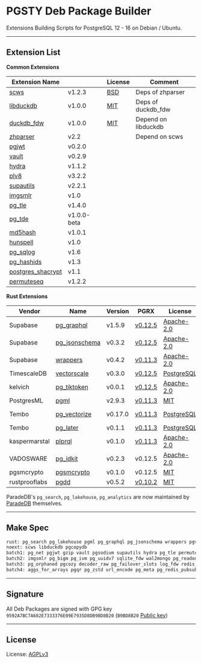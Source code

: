 # PGSTY Deb Package Builder

Extensions Building Scripts for PostgreSQL 12 - 16 on Debian / Ubuntu.



--------

## Extension List

**Common Extensions**

| Extension Name                                                    |             | License                                                         | Comment             |
|-------------------------------------------------------------------|-------------|-----------------------------------------------------------------|---------------------|
| [scws](https://github.com/hightman/scws)                          | v1.2.3      | [BSD](https://github.com/hightman/scws/blob/master/COPYING)     | Deps of zhparser    |
| [libduckdb](https://github.com/duckdb/duckdb)                     | v1.0.0      | [MIT](https://github.com/duckdb/duckdb/blob/main/LICENSE)       | Deps of duckdb_fdw  |
| [duckdb_fdw](https://github.com/alitrack/duckdb_fdw)              | v1.0.0      | [MIT](https://github.com/alitrack/duckdb_fdw/blob/main/LICENSE) | Depend on libduckdb |
| [zhparser](https://github.com/amutu/zhparser)                     | v2.2        |                                                                 | Depend on scws      |
| [pgjwt](https://github.com/michelp/pgjwt)                         | v0.2.0      |                                                                 |                     |
| [vault](https://github.com/supabase/vault)                        | v0.2.9      |                                                                 |                     |
| [hydra](https://github.com/hydradatabase/)                        | v1.1.2      |                                                                 |                     |
| [plv8](https://github.com/plv8/plv8)                              | v3.2.2      |                                                                 |                     |
| [supautils](https://github.com/supabase/supautils)                | v2.2.1      |                                                                 |                     |
| [imgsmlr](https://github.com/postgrespro/imgsmlr)                 | v1.0        |                                                                 |                     |
| [pg_tle](https://github.com/aws/pg_tle)                           | v1.4.0      |                                                                 |                     |
| [pg_tde](https://github.com/Percona-Lab/pg_tde/tree/1.0.0-beta)   | v1.0.0-beta |                                                                 |                     |
| [md5hash](https://github.com/tvondra/md5hash)                     | v1.0.1      |                                                                 |                     |
| [hunspell](https://github.com/postgrespro/hunspell_dicts)         | v1.0        |                                                                 |                     |                 
| [pg_sqlog](https://github.com/kouber/pg_sqlog)                    | v1.6        |                                                                 |                     |       
| [pg_hashids](https://github.com/iCyberon/pg_hashids)              | v1.3        |                                                                 |                     |            
| [postgres_shacrypt](https://github.com/dverite/postgres-shacrypt) | v1.1        |                                                                 |                     |                         
| [permuteseq](https://github.com/dverite/permuteseq)               | v1.2.2      |                                                                 |                     |

**Rust Extensions**

| Vendor        | Name                                                       | Version | PGRX                                                                                            | License                                                                     | PG Ver            | Deps          |
|---------------|------------------------------------------------------------|---------|-------------------------------------------------------------------------------------------------|-----------------------------------------------------------------------------|-------------------|---------------|
| Supabase      | [pg_graphql](https://github.com/supabase/pg_graphql)       | v1.5.9  | [v0.12.5](https://github.com/supabase/pg_graphql/blob/master/Cargo.toml#L17)                    | [Apache-2.0](https://github.com/supabase/pg_graphql/blob/master/LICENSE)    | 17,16,15          |               |
| Supabase      | [pg_jsonschema](https://github.com/supabase/pg_jsonschema) | v0.3.2  | [v0.12.5](https://github.com/supabase/pg_jsonschema/blob/master/Cargo.toml#L19)                 | [Apache-2.0](https://github.com/supabase/pg_jsonschema/blob/master/LICENSE) | 17,16,15,14,13,12 |               |
| Supabase      | [wrappers](https://github.com/supabase/wrappers)           | v0.4.2  | [v0.11.3](https://github.com/supabase/wrappers/blob/main/Cargo.lock#L4254)                      | [Apache-2.0](https://github.com/supabase/wrappers/blob/main/LICENSE)        | 16,15,14          |               |
| TimescaleDB   | [vectorscale](https://github.com/timescale/pgvectorscale)  | v0.3.0  | [v0.12.5](https://github.com/timescale/pgvectorscale/blob/main/pgvectorscale/Cargo.toml#L17)    | [PostgreSQL](https://github.com/timescale/pgvectorscale/blob/main/LICENSE)  | 17,16,15,14,13,12 |               |
| kelvich       | [pg_tiktoken](https://github.com/Vonng/pg_tiktoken)        | v0.0.1  | [v0.12.5](https://github.com/Vonng/pg_tiktoken/blob/main/Cargo.toml)                            | [Apache-2.0](https://github.com/kelvich/pg_tiktoken/blob/main/LICENSE)      | 16,15,14,13,12    |               |
| PostgresML    | [pgml](https://github.com/postgresml/postgresml)           | v2.9.3  | [v0.11.3](https://github.com/postgresml/postgresml/blob/master/pgml-extension/Cargo.lock#L1785) | [MIT](https://github.com/postgresml/postgresml/blob/master/MIT-LICENSE.txt) | 16,15,14          |               |
| Tembo         | [pg_vectorize](https://github.com/tembo-io/pg_vectorize)   | v0.17.0 | [v0.11.3](https://github.com/tembo-io/pg_vectorize/blob/main/extension/Cargo.toml#L24)          | [PostgreSQL](https://github.com/tembo-io/pg_vectorize/blob/main/LICENSE)    | 16,15,14          | pgmq, pg_cron |
| Tembo         | [pg_later](https://github.com/tembo-io/pg_later)           | v0.1.1  | [v0.11.3](https://github.com/tembo-io/pg_later/blob/main/Cargo.toml#L23)                        | [PostgreSQL](https://github.com/tembo-io/pg_later/blob/main/LICENSE)        | 16,15,14,13       | pgmq          |
| kaspermarstal | [plprql](https://github.com/kaspermarstal/plprql)          | v0.1.0  | [v0.11.3](https://github.com/kaspermarstal/plprql/blob/main/Cargo.toml#L21)                     | [Apache-2.0](https://github.com/kaspermarstal/plprql/blob/main/LICENSE)     | 16,15,14,13,12    |               |
| VADOSWARE     | [pg_idkit](https://github.com/VADOSWARE/pg_idkit)          | v0.2.3  | v0.12.5                                                                                         | [Apache-2.0](https://github.com/VADOSWARE/pg_idkit/blob/main/LICENSE)       | 17,16,15,14,13,12 |               |
| pgsmcrypto    | [pgsmcrypto](https://github.com/Vonng/pgsmcrypto)          | v0.1.0  | v0.12.5                                                                                         | [MIT](https://github.com/zhuobie/pgsmcrypto/blob/main/LICENSE)              | 17,16,15,14,13,12 |               |
| rustprooflabs | [pgdd](https://github.com/rustprooflabs/pgdd)              | v0.5.2  | [v0.10.2](https://github.com/rustprooflabs/pgdd/blob/main/Cargo.toml#L25)                       | [MIT](https://github.com/zhuobie/pgsmcrypto/blob/main/LICENSE)              | 16,15,14,13,12    |               |

ParadeDB's `pg_search`, `pg_lakehouse`, `pg_analytics` are now maintained by [ParadeDB](https://paradedb.com/) themselves.

--------

## Make Spec

```bash
rust: pg_search pg_lakehouse pgml pg_graphql pg_jsonschema wrappers pgvectorscale plprql pg_idkit pgsmcrypto pgdd pg_tiktoken pgmq pg_tier pg_vectorize pg_later
noext: scws libduckdb pgcopydb
batch1: pg_net pgjwt gzip vault pgsodium supautils hydra pg_tle permuteseq postgres_shacrypt pg_hashids pg_sqlog md5hash pg_tde hunspell #plv8 zhparser duckdb_fdw
batch2: imgsmlr pg_bigm pg_ivm pg_uuidv7 sqlite_fdw wal2mongo pg_readonly pguint pg_permissions ddlx pg_safeupdate pg_stat_monitor passwordcheck_cracklib pg_profile pg_store_plan system_stats pg_fkpart pgmeminfo
batch3: pg_orphaned pgcozy decoder_raw pg_failover_slots log_fdw redis_fdw index_advisor pg_financial pg_savior aggs_for_vecs base36 base62 pg_envvar pg_html5_email_address lower_quantile pg_timeit quantile random session_variable smlar sslutils pg_mon chkpass pg_currency pg_emailaddr pg_uri cryptint floatvec pg_auditor noset
batch4: aggs_for_arrays pgqr pg_zstd url_encode pg_meta pg_redis_pubsub pg_arraymath pagevis pg_ecdsa pg_cheat_funcs acl pg_crash pg_math sequential_uuids kafka_fdw pgnodemx pg_hashlib pg_protobuf pg_country pg_fio aws_s3 # firebird_fdw #pg_geohash
```

--------

## Signature

All Deb Packages are signed with GPG key `9592A7BC7A682E7333376E09E7935D8DB9BD8B20` (`B9BD8B20` [Public key](KEYS))


--------

## License

License: [AGPLv3](LICENSE)
